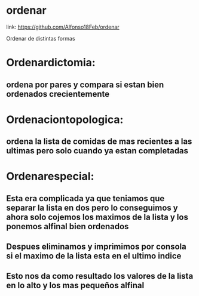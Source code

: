 # ordenar

link: https://github.com/Alfonso18Feb/ordenar

Ordenar de distintas formas

# Ordenardictomia:
## ordena por pares y compara si estan bien ordenados crecientemente
# Ordenaciontopologica:
## ordena la lista de comidas de mas recientes a las ultimas pero solo cuando ya estan completadas
# Ordenarespecial:
## Esta era complicada ya que teniamos que separar la lista en dos pero lo conseguimos y ahora solo cojemos los maximos de la lista y los ponemos alfinal bien ordenados
## Despues eliminamos y imprimimos por consola si el maximo de la lista esta en el ultimo indice
## Esto nos da como resultado los valores de la lista en lo alto y los mas pequeños alfinal
